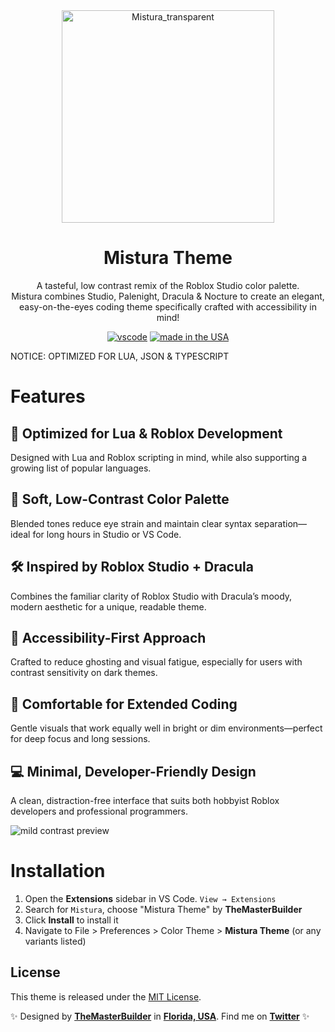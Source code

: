 <div align="center">

<img width="340" height="340" alt="Mistura_transparent" src="https://github.com/user-attachments/assets/779f39e1-d5e1-4033-80ae-85fb09f40044" />

  
# Mistura Theme
A tasteful, low contrast remix of the Roblox Studio color palette.
<br>
Mistura combines Studio, Palenight, Dracula & Nocture to create an elegant, easy-on-the-eyes coding theme specifically crafted with accessibility in mind!

[![vscode](https://img.shields.io/badge/vscode-v1.12+-373277.svg?style=for-the-badge)](https://code.visualstudio.com/updates/v1_12) [![made in the USA](https://img.shields.io/badge/made%20in-usa-008751.svg?style=for-the-badge)]()


</div>
NOTICE: OPTIMIZED FOR LUA, JSON & TYPESCRIPT

# Features

## 🧩 Optimized for Lua & Roblox Development
Designed with Lua and Roblox scripting in mind, while also supporting a growing list of popular languages.

## 🎨 Soft, Low-Contrast Color Palette
Blended tones reduce eye strain and maintain clear syntax separation—ideal for long hours in Studio or VS Code.

## 🛠️ Inspired by Roblox Studio + Dracula
Combines the familiar clarity of Roblox Studio with Dracula’s moody, modern aesthetic for a unique, readable theme.

## 🧠 Accessibility-First Approach
Crafted to reduce ghosting and visual fatigue, especially for users with contrast sensitivity on dark themes.

## 🌙 Comfortable for Extended Coding
Gentle visuals that work equally well in bright or dim environments—perfect for deep focus and long sessions.

## 💻 Minimal, Developer-Friendly Design
A clean, distraction-free interface that suits both hobbyist Roblox developers and professional programmers.

![mild contrast preview](https://i.imgur.com/0oLHbYT.png)

# Installation

1. Open the **Extensions** sidebar in VS Code. `View → Extensions`
1. Search for `Mistura`, choose "Mistura Theme" by **TheMasterBuilder**
1. Click **Install** to install it
1. Navigate to File > Preferences > Color Theme > **Mistura Theme** (or any variants listed)

## License

This theme is released under the [MIT License](https://github.com/whizkydee/vscode-palenight-theme/blob/master/license.md).

✨ Designed by **[TheMasterBuilder](https://www.youtube.com/@TheMastrBuilder)** in **[Florida, USA](https://www.google.com/maps/place/Florida)**. Find me on **[Twitter](https://x.com/Builder_Creates)** ✨
